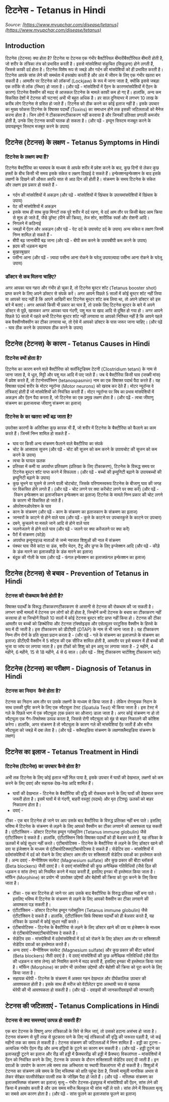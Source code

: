 # टिटनेस - Tetanus in Hindi
_Source: [https://www.myupchar.com/disease/tetanus](https://www.myupchar.com/disease/tetanus)_

## Introduction
टिटनेस (टेटनस)​ क्या होता है?
टिटनेस या टेटनस एक गंभीर बैक्टीरियल बीमारीबैक्टीरियल बीमारी होती है, जो शरीर के तंत्रिका तंत्र को प्रभावित करती है। इससे मांसपेशियां संकुचित (सिकुड़ना) होने लगती हैं, जिससे काफी दर्द होता है। टिटनेस विशेष रूप से जबड़े और गर्दन की मांसपेशियों को ही प्रभावित करती है। टिटनेस आपके सांस लेने की समर्थता में हस्तक्षेप करती है और अंत में जीवन के लिए एक गंभीर खतरा बन सकती है। आमतौर पर टिटनेस को लॉकजॉ (Lockjaw) के रूप में जाना जाता है, क्योंकि इससे जबड़ा एक तरीके से लॉक (स्थिर) हो जाता है।
(और पढ़ें - मांसपेशियों में ऐंठन के कारणमांसपेशियों में ऐंठन के कारण)
टिटनेस वैक्सीन की मदद से आजकल टिटनेस के मामले काफी कम हो गए हैं। हालांकि, अन्य कम विकसित देशों में टेटनस की घटनाएं अभी भी बहुत अधिक है। हर साल दुनियाभर में लगभग 10 लाख के करीब लोग टिटनेस से ग्रसित हो जाते हैं।
टिटनेस को ठीक करने का कोई इलाज नहीं है। इसके उपचार का मुख्य फोकस टिटनेस के विषाक्त पदार्थों (Toxins) का समाधान होने तक इसकी जटिलताओं को मैनेज करना होता है। जिन लोगों ने टीकाकरणटीकाकरण नहीं करवाया है और जिनकी प्रतिरक्षा प्रणाली कमजोर होती है, उनके लिए टेटनस काफी घातक हो सकता है।
(और पढ़ें - इम्यून सिस्टम मजबूत करने के उपायइम्यून सिस्टम मजबूत करने के उपाय)

## टिटनेस (टेटनस) के लक्षण - Tetanus Symptoms in Hindi
### टिटनेस के लक्षण क्या हैं?
टिटनेस बैक्टीरिया का घावघाव के माध्यम से आपके शरीर में प्रवेश करने के बाद, कुछ दिनों से लेकर कुछ हफ्तों के बीच किसी भी समय इसके संकेत व लक्षण दिखाई दे सकते हैं। इन्फेक्शनइन्फेक्शन के बाद इसके लक्षणों के दिखने की औसत अवधि सात से आठ दिन की होती है।
संक्रमण के समय टिटनेस के संकेत और लक्षण इस प्रकार हो सकते हैं -
- गर्दन की मांसपेशियों में अकड़न (और पढ़ें - मांसपेशियों में खिंचाव के उपायमांसपेशियों में खिंचाव के उपाय)
- पेट की मांसपेशियों में अकड़न
- इसके साथ ही साथ कुछ मिनटों तक पूरे शरीर में दर्द रहना, ये दर्द आम तौर पर किसी बेहद आम क्रिया से शुरू हो जाते हैं, जैसे ड्रॉफ्ट (पीने की क्रिया), तेज शोर, शारीरिक स्पर्श और रोशनी आदि।
- निगलने में कठिनाई
- जबड़ों में ऐंठन और अकड़न
(और पढ़ें - पेट दर्द के उपायपेट दर्द के उपाय)
अन्य संकेत व लक्षण जिनमें निम्न शामिल हो सकते हैं -
- बीपी बढ़ जानाबीपी बढ़ जाना (और पढ़ें - बीपी कम करने के उपायबीपी कम करने के उपाय)
- ह्रदय की धड़कन बढ़ना
- बुखारबुखार
- पसीना आना (और पढ़ें - ज़्यादा पसीना आना रोकने के घरेलू उपायज़्यादा पसीना आना रोकने के घरेलू उपाय)
### डॉक्टर से कब मिलना चाहिए?
अगर आपका घाव गहरा और गंभीर हो चुका है, तो टिटनेस बूस्टर शॉट (Tetanus booster shot) प्राप्त करने के लिए अपने डॉक्टर से संपर्क करें। अगर आपने पिछले 5 सालों में कोई बूस्टर शॉट नहीं लिया या आपको याद नहीं है कि आपने आखिरी बार टिटनेस बूस्टर शॉट कब लिया था, तो अपने डॉक्टर को इस बारे में बताएं। अगर आपको किसी भी प्रकार का घाव है, तो उसके लिए टिटनेस बूस्टर के बारे में अपने डॉक्टर से पूछें, खासकर अगर आपका घाव गंदगी, पशु मल या खाद आदि से दूषित हो गया हो। अगर आपने पिछले 10 सालो में पहले कभी टिटनेस बूस्टर शॉट नहीं लगवाया या आपको निश्चित नहीं है कि आपने पहले कब वैक्सीनवैक्सीन का टीका लगवाया था, तो ऐसे में आपको डॉक्टर के पास जरूर जाना चाहिए।
(और पढ़ें - घाव ठीक करने के उपायघाव ठीक करने के उपाय)

## टिटनेस (टेटनस) के कारण - Tetanus Causes in Hindi
### टिटनेस क्यों होता है​?
टिटनेस का कारण बनने वाले बैक्टीरिया को क्लॉस्ट्रिडियम टेटनी (Clostridium tetani) के नाम से जाना जाता है, ये धूल, मिट्टी और पशु मल आदि में पाए जाते हैं। जब ये बैक्टीरिया किसी घाव (जख्मी मांस) में प्रवेश करते हैं, तो टेटनोस्पॉस्मिन (tetanospasmin) नाम का एक विषाक्त पदार्थ पैदा करते हैं। यह विषाक्त पदार्थ शरीर के मोटर न्यूरॉन्स (Motor neurons) को खराब कर देते हैं। मोटर न्यूरॉन्स वे तंत्रिकाएं होती हैं जो मांसपेशियों को नियंत्रित करती हैं। मोटर न्यूरॉन्स पर विष का प्रभाव मांसपेशियों में अकड़न और ऐंठन पैदा करता है, जो टिटनेस का एक प्रमुख लक्षण होता है।
(और पढ़ें - त्वचा जीवाणु संक्रमण का इलाजत्वचा जीवाणु संक्रमण का इलाज)
### टिटनेस के का खतरा क्यों बढ़ जाता है?
उपरोक्त कारणों के अतिरिक्त कुछ कारक भी हैं, जो शरीर में टिटनेस के बैक्टीरिया को फैलाने का काम करते हैं। जिनमें निम्न शामिल हो सकते हैं -
- घाव पर किसी अन्य संक्रमण फैलाने वाले बैक्टीरिया का संपर्क
- चोट के आसपास सूजन (और पढ़ें - चोट की सूजन को कम करने के उपायचोट की सूजन को कम करने के उपाय)
- त्वचा के घायल ऊतक
- प्रतिरक्षा में कमी या अपर्याप्त प्रतिरक्षण (प्रतिरक्षा के लिए टीकाकरण), टिटनेस के विरूद्ध समय पर टिटनेस बूस्टर शॉट पाप्त करने में विफलता। (और पढ़ें - बच्चों की इम्युनिटी बढ़ाने के उपायबच्चों की इम्युनिटी बढ़ाने के उपाय)
- कुछ चुभने या घुसने से लगने वाली चोटचोट, जिसके परिणामस्वरूप टिटनेस के बीजाणु घाव की जगह पर विकसित होने लगते हैं। (और पढ़ें - चोट लगने पर क्या करेंचोट लगने पर क्या करें)
(और पढ़ें - स्किन इन्फेक्शन का इलाजस्किन इन्फेक्शन का इलाज)
टिटनेस के मामले निम्न प्रकार की चोट लगने के कारण भी विकसित हो जाते हैं।
- ऑपरेशनऑपरेशन के घाव
- कान के संक्रमण (और पढ़ें - कान के संक्रमण का इलाजकान के संक्रमण का इलाज)
- जानवरों के काटने से होने वाले घाव (और पढ़ें - कुत्ते के काटने पर उपचारकुत्ते के काटने पर उपचार)
- दबने, कुचलने या मसले जाने आदि से होने वाले घाव
- जलनेजलने से होने वाले घाव (और पढ़ें - जलने पर क्या करेंजलने पर क्या करें)
- पैरों में संक्रमण (फोड़े)
- अपर्याप्त इम्यूनाइज़्ड माताओं से जन्मे नवजात शिशुओं की नाल में संक्रमण
- पंक्चर घाव जैसे कांटा या डंक, शरीर भेदन, टैटू और ड्रग्स के लिए इन्जेक्शन आदि (और पढ़ें - कीड़े के डंक मारने का इलाजकीड़े के डंक मारने का इलाज)
- बंदूक की गोली के घाव
(और पढ़ें - फंगल इन्फेक्शन का इलाजफंगल इन्फेक्शन का इलाज)

## टिटनेस (टेटनस) से बचाव - Prevention of Tetanus in Hindi
### टेटनस की रोकथाम कैसे होती है?
विषाक्त पदार्थों के विरूद्ध टीकाकरणटीकाकरण से आसानी से टेटनस की रोकथाम की जा सकती है। लगभग सभी मामलों में टेटनस उन लोगों को ही होता है, जिन्होनें कभी टेटनस के बचाव का टीकाकरण नहीं करवाया हो या जिन्होनें पिछले 10 सालों में कोई टेटनस बूस्टर शॉट प्राप्त नहीं किया हो।
टेटनस की टीका आमतौर पर बच्चों को डिफ्थेरिया और टेटनस टॉक्सोइड्स और एसेल्युलर परटुसिस वैक्सीन के हिस्से के रूप में दी जाती है। इस टीकाकरण को डीटीएपी (DTAP) के नाम से भी जाना जाता है। यह टीकाकरण निम्न तीन रोगों के प्रति सुरक्षा प्रदान करता है -
(और पढ़ें - गले के संक्रमण का इलाजगले के संक्रमण का इलाज)
डीटीएपी वैक्सीन में 5 शॉट्स की एक सीरिज शामिल होती है, आमतौर पर इसे बचपन में ही बच्चों की भुजा या जांघ पर लगाया जाता है। इस टीकों को शिशु को इन आयु पर लगाया जाता है - 2 महीने, 4 महीने, 6 महीने, 15 से 18 महीने, 4 से 6 साल।
(और पढ़ें - शिशु टीकाकरण चार्टशिशु टीकाकरण चार्ट)

## टिटनेस (टेटनस) का परीक्षण - Diagnosis of Tetanus in Hindi
### टेटनस का निदान  कैसे होता है?
टेटनस का निदान आम तौर पर उसके लक्षणों के माध्यम से किया जाता है। लेकिन रोगसूचक निदान के साथ उसकी पुष्टि करने के लिए एक स्पैट्युला टेस्ट (Spatula Test) भी किया जाता है। इस टेस्ट में गले के पिछले भाग में एक स्पैट्युला (एक प्रकार का औजार) डाला जाता है। अगर कोई संक्रमण ना हो तो स्पैट्युला एक गैग-रिफ्लेक्स उत्पन्न करता है, जिससे रोगी स्पैट्युला को मुंह से बाहर निकालने की कोशिश करेगा। हालांकि, अगर संक्रमण है तो स्पैट्युला के कारण गले की मांसपेशियां ऐंठ जाती हैं और मरीज स्पैट्युला को जबड़े में दबा लेता है।
(और पढ़ें - क्लैमाइडिया संक्रमण के लक्षणक्लैमाइडिया संक्रमण के लक्षण)


## टिटनेस का इलाज - Tetanus Treatment in Hindi
### टिटनेस (टिटनेस)​ का उपचार कैसे होता है?
अभी तक टिटनेस के लिए कोई इलाज नहीं मिल पाया है, इसके उपचार में घावों की देखभाल, लक्षणों को कम करने के लिए दवाएं और सहायक देख-रेख आदि शामिल हैं।
- घावों की देखभाल - टिटनेस के बैक्टीरिया की वृद्धि की रोकथाम करने के लिए घावों की देखभाल करना जरूरी होता है। इसमें घावों में से गंदगी, बाहरी वस्तुएं (पदार्थ) और मृत (टिश्यू) ऊतकों को बाहर निकालना होता है।
- दवाएं -

टीका - एक बार टिटनेस हो जाने पर आप उसके बाद बैक्टीरिया के विरुद्ध प्रतिरक्षा नहीं बना पाते। इसलिए भविष्य में टिटनेस के संक्रमण से लड़ने के लिए आपको वैक्सीन का टीका लगवाने की आवश्कता पड़ सकती है।
एंटीटॉक्सिन - डॉक्टर टिटनेस इम्यून ग्लोब्युलिन (Tetanus immune globulin) जैसे एंटीटॉक्सिन दे सकते हैं। हालांकि, एंटीटॉक्सिन सिर्फ विषाक्त पदार्थों को ही बेअसर करते हैं, यह तंत्रिका के ऊतकों में कोई सुधार नहीं करते।
एंटीबायोटिक्स - टिटनेस के बैक्टीरिया से लड़ने के लिए डॉक्टर खाने की दवा या इंजेक्शन के माध्यम से एंटीबायोटिक्सएंटीबायोटिक्स दे सकते हैं।
सेडेटिव दवा - मांसपेशियों में दर्दमांसपेशियों में दर्द को रोकने के लिए डॉक्टर आम तौर पर शक्तिशाली सेडेटिव दवाओं का इस्तेमाल करते हैं।
अन्य दवाएं - मैग्नीशियम सल्फेट (Magnesium sulfate) और कुछ प्रकार की बीटा ब्लॉकर्स (Beta blockers) जैसी दवाएं है। ये दवाएं मांसपेशियों की कुछ अनैच्छिक गतिविधियों (जैसे दिल की धड़कन व सांस लेना) को नियमित करने में मदद करती हैं, इसलिए इनका भी इस्तेमाल किया जाता है। मॉर्फिन (Morphine) का प्रयोग भी उपरोक्त उद्देश्यों और बेहोशी की क्रिया को पूरा करने के लिए किया जाता है।
- टीका - एक बार टिटनेस हो जाने पर आप उसके बाद बैक्टीरिया के विरुद्ध प्रतिरक्षा नहीं बना पाते। इसलिए भविष्य में टिटनेस के संक्रमण से लड़ने के लिए आपको वैक्सीन का टीका लगवाने की आवश्कता पड़ सकती है।
- एंटीटॉक्सिन - डॉक्टर टिटनेस इम्यून ग्लोब्युलिन (Tetanus immune globulin) जैसे एंटीटॉक्सिन दे सकते हैं। हालांकि, एंटीटॉक्सिन सिर्फ विषाक्त पदार्थों को ही बेअसर करते हैं, यह तंत्रिका के ऊतकों में कोई सुधार नहीं करते।
- एंटीबायोटिक्स - टिटनेस के बैक्टीरिया से लड़ने के लिए डॉक्टर खाने की दवा या इंजेक्शन के माध्यम से एंटीबायोटिक्सएंटीबायोटिक्स दे सकते हैं।
- सेडेटिव दवा - मांसपेशियों में दर्दमांसपेशियों में दर्द को रोकने के लिए डॉक्टर आम तौर पर शक्तिशाली सेडेटिव दवाओं का इस्तेमाल करते हैं।
- अन्य दवाएं - मैग्नीशियम सल्फेट (Magnesium sulfate) और कुछ प्रकार की बीटा ब्लॉकर्स (Beta blockers) जैसी दवाएं है। ये दवाएं मांसपेशियों की कुछ अनैच्छिक गतिविधियों (जैसे दिल की धड़कन व सांस लेना) को नियमित करने में मदद करती हैं, इसलिए इनका भी इस्तेमाल किया जाता है। मॉर्फिन (Morphine) का प्रयोग भी उपरोक्त उद्देश्यों और बेहोशी की क्रिया को पूरा करने के लिए किया जाता है।
- सहायक थेरेपी - टिटनेस के संक्रमण में अक्सर गहन देखभाल और दीर्घकालिक उपचार की आवश्यकता होती है। इसके साथ ही मरीज को वेंटीलेटर द्वारा अस्थायी रूप से सहायक थेरेपी की भी आवश्यकता हो सकती है।
(और पढ़ें - दवाइयों की जानकारीदवाइयों की जानकारी)

## टेटनस की जटिलताएं - Tetanus Complications in Hindi
### टेटनस से क्या समस्याएं उत्पन्न हो सकती हैं?
एक बार टेटनस के विषाणु अगर तंत्रिकाओं के सिरे से मिल जाएं, तो उसको हटाना असंभव हो जाता है। टेटनस संक्रमण से पूरी तरह से छुटकारा पाने के लिए नई तंत्रिकाओं की वृद्धि की जरूरत पड़ती है, जो कई महीनो तक का समय ले सकती है।
टेटनस संक्रमण की जटिलताओं में निम्न शामिल हैं -
हड्डी का टूटना – अत्यधिक गंभीर ऐंठन रीढ़ और अन्य हड्डियों के टूटने का कारण बन सकती है।
(और पढ़ें - हड्डी टूटने का इलाजहड्डी टूटने का इलाज और रीढ़ की हड्डी में फ्रैक्चररीढ़ की हड्डी में फ्रैक्चर)
विकलांगता – मांसपेशियों में ऐंठन को नियंत्रित करने के लिए, टेटनस के उपचार के दौरान शक्तिशाली सेडेटिव दवाएं दी जाती हैं। इन दवाओं के उपयोग के कारण लंबे समय तक अस्थिरता या स्थायी विकलांगता भी हो सकती है। शिशुओं में टेटनस का संक्रमण लंबे समय के लिए मस्तिष्क को क्षति पहुंचा देता है, जिसमें मामूली मानसिक अभाव से लेकर सेरेब्रल पाल्सीसेरेब्रल पाल्सी तक के जोखिम पैदा हो जाते हैं।
(और पढ़ें - मस्तिष्क संक्रमण का इलाजमस्तिष्क संक्रमण का इलाज)
मृत्यु – गंभीर टेटनस-इंड्यूस्ड में मांसपेशियों की ऐंठन, सांस लेने की क्रिया में हस्तक्षेप करती है और उस समय मरीज बिलकुल भी सांस नहीं ले पाते। सांस लेने में विफलता मृत्यु का सबसे आम कारण होता है।
(और पढ़ें - सांस फूलने का इलाजसांस फूलने का इलाज)

